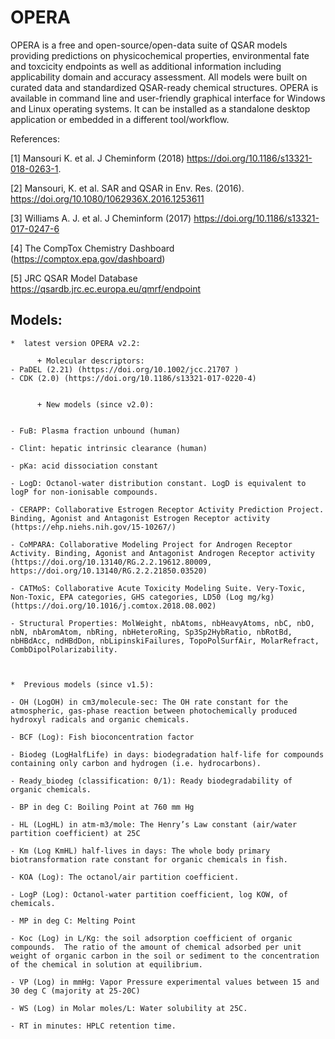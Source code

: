 # OPERA
OPERA is a free and open-source/open-data suite of QSAR models providing predictions on physicochemical properties, environmental fate and toxcicity endpoints as well as additional information including applicability domain and accuracy assessment. All models were built on curated data and standardized QSAR-ready chemical structures. OPERA is available in command line and user-friendly graphical interface for Windows and Linux operating systems. It can be installed as a standalone desktop application or embedded in a different tool/workflow. 


References:

[1] Mansouri K. et al. J Cheminform (2018) https://doi.org/10.1186/s13321-018-0263-1.

[2] Mansouri, K. et al. SAR and QSAR in Env. Res. (2016). https://doi.org/10.1080/1062936X.2016.1253611

[3] Williams A. J. et al. J Cheminform (2017) https://doi.org/10.1186/s13321-017-0247-6

[4] The CompTox Chemistry Dashboard (https://comptox.epa.gov/dashboard)

[5] JRC QSAR Model Database https://qsardb.jrc.ec.europa.eu/qmrf/endpoint



Models:
---------

    *  latest version OPERA v2.2:

          + Molecular descriptors:  
    - PaDEL (2.21) (https://doi.org/10.1002/jcc.21707 )
    - CDK (2.0) (https://doi.org/10.1186/s13321-017-0220-4)
 

          + New models (since v2.0):
   

    - FuB: Plasma fraction unbound (human)
    
    - Clint: hepatic intrinsic clearance (human)
    
    - pKa: acid dissociation constant

    - LogD: Octanol-water distribution constant. LogD is equivalent to logP for non-ionisable compounds.

    - CERAPP: Collaborative Estrogen Receptor Activity Prediction Project. Binding, Agonist and Antagonist Estrogen Receptor activity (https://ehp.niehs.nih.gov/15-10267/)

    - CoMPARA: Collaborative Modeling Project for Androgen Receptor Activity. Binding, Agonist and Antagonist Androgen Receptor activity (https://doi.org/10.13140/RG.2.2.19612.80009, https://doi.org/10.13140/RG.2.2.21850.03520)

    - CATMoS: Collaborative Acute Toxicity Modeling Suite. Very-Toxic, Non-Toxic, EPA categories, GHS categories, LD50 (Log mg/kg) (https://doi.org/10.1016/j.comtox.2018.08.002)
    
    - Structural Properties: MolWeight, nbAtoms, nbHeavyAtoms, nbC, nbO, nbN, nbAromAtom, nbRing, nbHeteroRing, Sp3Sp2HybRatio, nbRotBd, nbHBdAcc, ndHBdDon, nbLipinskiFailures, TopoPolSurfAir, MolarRefract, CombDipolPolarizability.
    


    *  Previous models (since v1.5):
   
    - OH (LogOH) in cm3/molecule-sec: The OH rate constant for the atmospheric, gas-phase reaction between photochemically produced hydroxyl radicals and organic chemicals.

    - BCF (Log): Fish bioconcentration factor

    - Biodeg (LogHalfLife) in days: biodegradation half-life for compounds containing only carbon and hydrogen (i.e. hydrocarbons). 

    - Ready_biodeg (classification: 0/1): Ready biodegradability of organic chemicals. 

    - BP in deg C: Boiling Point at 760 mm Hg

    - HL (LogHL) in atm-m3/mole: The Henry’s Law constant (air/water partition coefficient) at 25C

    - Km (Log KmHL) half-lives in days: The whole body primary biotransformation rate constant for organic chemicals in fish. 

    - KOA (Log): The octanol/air partition coefficient.

    - LogP (Log): Octanol-water partition coefficient, log KOW, of chemicals.

    - MP in deg C: Melting Point

    - Koc (Log) in L/Kg: the soil adsorption coefficient of organic compounds.  The ratio of the amount of chemical adsorbed per unit weight of organic carbon in the soil or sediment to the concentration of the chemical in solution at equilibrium.

    - VP (Log) in mmHg: Vapor Pressure experimental values between 15 and 30 deg C (majority at 25-20C)

    - WS (Log) in Molar moles/L: Water solubility at 25C. 

    - RT in minutes: HPLC retention time.
